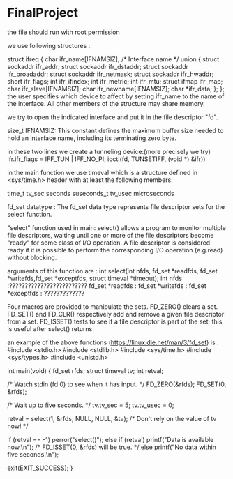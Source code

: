 # FinalProject

the file should run with root permission

we use following structures : 


struct ifreq {
               char ifr_name[IFNAMSIZ]; /* Interface name */
               union {
                   struct sockaddr ifr_addr;
                   struct sockaddr ifr_dstaddr;
                   struct sockaddr ifr_broadaddr;
                   struct sockaddr ifr_netmask;
                   struct sockaddr ifr_hwaddr;
                   short           ifr_flags;
                   int             ifr_ifindex;
                   int             ifr_metric;
                   int             ifr_mtu;
                   struct ifmap    ifr_map;
                   char            ifr_slave[IFNAMSIZ];
                   char            ifr_newname[IFNAMSIZ];
                   char           *ifr_data;
               };
           };
the user specifies which device to affect by setting ifr_name to the name of the interface.  All other members of the structure may share memory.      

we try to open the indicated interface and put it in the file descriptor "fd".

size_t IFNAMSIZ:
This constant defines the maximum buffer size needed to hold an interface name, including its terminating zero byte.

in these two lines we create a tunneling device:(more precisely we try)
ifr.ifr_flags = IFF_TUN | IFF_NO_PI;
ioctl(fd, TUNSETIFF, (void *) &ifr))



in the main function we use timeval which is a structure defined in  <sys/time.h> header with at least the following members:

time_t         tv_sec      seconds
suseconds_t    tv_usec     microseconds


fd_set datatype : The fd_set data type represents file descriptor sets for the select function.

"select" function used in main:
select() allows a program to monitor multiple file descriptors, waiting until one or more of the file descriptors become "ready" for some class of I/O operation. A file descriptor is considered ready if it is possible to perform the corresponding I/O operation (e.g.read) without blocking.

arguments of this function are : 
int select(int nfds, fd_set *readfds, fd_set *writefds,fd_set *exceptfds, struct timeval *timeout);
int nfds :????????????????????????? 
fd_set *readfds : 
fd_set *writefds :
fd_set *exceptfds : ?????????????

Four macros are provided to manipulate the sets. FD_ZERO() clears a set. FD_SET() and FD_CLR() respectively add and remove a given file descriptor from a set. FD_ISSET() tests to see if a file descriptor is part of the set; this is useful after select() returns.

an example of the above functions (https://linux.die.net/man/3/fd_set) is :
#include <stdio.h>
#include <stdlib.h>
#include <sys/time.h>
#include <sys/types.h>
#include <unistd.h>

int main(void)
{
    fd_set rfds;
    struct timeval tv;
    int retval;

   /* Watch stdin (fd 0) to see when it has input. */
    FD_ZERO(&rfds);
    FD_SET(0, &rfds);

   /* Wait up to five seconds. */
    tv.tv_sec = 5;
    tv.tv_usec = 0;

   retval = select(1, &rfds, NULL, NULL, &tv);
    /* Don't rely on the value of tv now! */

   if (retval == -1)
        perror("select()");
    else if (retval)
        printf("Data is available now.\n");
        /* FD_ISSET(0, &rfds) will be true. */
    else
        printf("No data within five seconds.\n");

   exit(EXIT_SUCCESS);
}


           
      
